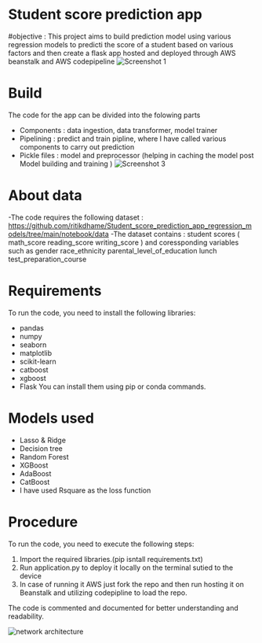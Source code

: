 # Student score prediction app 

#objective : 
This project aims to build prediction model using various regression models to predicti the score of a student based on various factors and then create a flask app hosted and deployed through AWS beanstalk and AWS codepipeline
![Screenshot 1](https://github.com/ritikdhame/Student_score_prediction_app_regression_models/assets/7029092/63586c63-d078-468f-80c6-77c4bbcca9c9)

# Build 
The code for the app can be divided into the folowing parts 
- Components : data ingestion, data transformer, model trainer 
- Pipelining : predict and train pipline, where I have called various components to carry out prediction
- Pickle files : model and preprocessor (helping in caching the model post Model building and training )
![Screenshot 3](https://github.com/ritikdhame/Student_score_prediction_app_regression_models/assets/7029092/619efb72-01be-4021-a480-545f8afb2bfc)
# About data 
-The code requires the following dataset : https://github.com/ritikdhame/Student_score_prediction_app_regression_models/tree/main/notebook/data
-The dataset contains : student scores (	math_score	reading_score	writing_score ) and coressponding variables such as gender	race_ethnicity	parental_level_of_education	lunch	test_preparation_course

# Requirements 
To run the code, you need to install the following libraries:
- pandas
- numpy
- seaborn
- matplotlib
- scikit-learn
- catboost
- xgboost
- Flask
You can install them using pip or conda commands.

# Models used
- Lasso &  Ridge 
- Decision tree
- Random Forest
- XGBoost
- AdaBoost
- CatBoost
- I have used Rsquare as the loss function
  
# Procedure  
To run the code, you need to execute the following steps:
1. Import the required libraries.(pip isntall requirements.txt)
2. Run application.py to deploy it locally on the terminal sutied to the device 
3. In case of running it AWS just fork the repo and then run hosting it on Beanstalk and utilizing codepipline to load the repo.

The code is commented and documented for better understanding and readability.

![network architecture](https://github.com/ritikdhame/Student_score_prediction_app_regression_models/assets/7029092/2138cf79-2719-42bc-8757-8cb2898bdecf)
